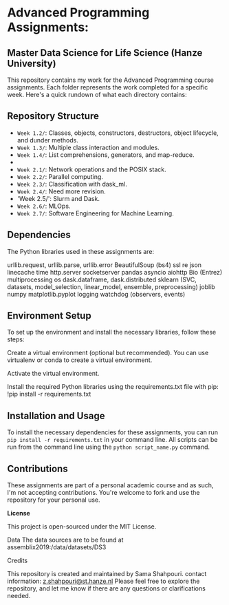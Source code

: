 # Advanced Programming Assignments:
## Master Data Science for Life Science (Hanze University)

This repository contains my work for the Advanced Programming course assignments. Each folder represents the work completed for a specific week. Here's a quick rundown of what each directory contains:

## Repository Structure
- `Week 1.2/`: Classes, objects, constructors, destructors, object lifecycle, and dunder methods.
- `Week 1.3/`:  Multiple class interaction and modules.
- `Week 1.4/`: List comprehensions, generators, and map-reduce.
- 
- `Week 2.1/`: Network operations and the POSIX stack.
- `Week 2.2/`: Parallel computing.
- `Week 2.3/`: Classification with dask_ml.
- `Week 2.4/`: Need more revision.
- 'Week 2.5/': Slurm and Dask.
- `Week 2.6/`: MLOps.
- `Week 2.7/`: Software Engineering for Machine Learning.


## Dependencies
The Python libraries used in these assignments are:

urllib.request, urllib.parse, urllib.error
BeautifulSoup (bs4)
ssl
re
json
linecache
time
http.server
socketserver
pandas
asyncio
aiohttp
Bio (Entrez)
multiprocessing
os
dask.dataframe, dask.distributed
sklearn (SVC, datasets, model_selection, linear_model, ensemble, preprocessing)
joblib
numpy
matplotlib.pyplot
logging
watchdog (observers, events)

## Environment Setup
To set up the environment and install the necessary libraries, follow these steps:

Create a virtual environment (optional but recommended). You can use virtualenv or conda to create a virtual environment.

Activate the virtual environment.

Install the required Python libraries using the requirements.txt file with pip:
!pip install -r requirements.txt


## Installation and Usage

To install the necessary dependencies for these assignments, you can run `pip install -r requirements.txt` in your command line. All scripts can be run from the command line using the `python script_name.py` command.


## Contributions

These assignments are part of a personal academic course and as such, I'm not accepting contributions.
You're welcome to fork and use the repository for your personal use.




**License**

This project is open-sourced under the MIT License.

Data
The data sources are to be found at assemblix2019:/data/datasets/DS3

Credits

This repository is created and maintained by Sama Shahpouri.
contact information: z.shahpouri@st.hanze.nl
Please feel free to explore the repository, and let me know if there are any questions or clarifications needed.

